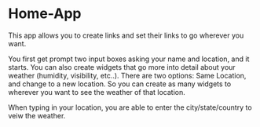 # Home-App
This app allows you to create links and set their links to go wherever you want.

You first get prompt two input boxes asking your name and location, and it starts.
You can also create widgets that go more into detail about your weather (humidity, visibility, etc..). There are two options: Same Location, and change to 
a new location. So you can create as many widgets to wherever you want to see the weather of that location.

When typing in your location, you are able to enter the city/state/country to veiw the weather.
